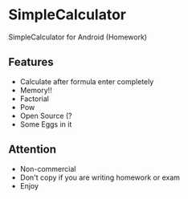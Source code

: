 # SimpleCalculator
SimpleCalculator for Android (Homework)

## Features
- Calculate after formula enter completely
- Memory!!
- Factorial
- Pow
- Open Source (?
- Some Eggs in it

## Attention
- Non-commercial
- Don't copy if you are writing homework or exam
- Enjoy
